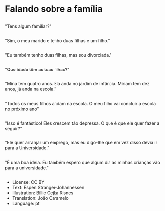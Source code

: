 # Falando sobre a família

##
"Tens algum familiar?"

##
"Sim, o meu marido e tenho duas filhas e um filho."

##
"Eu também tenho duas filhas, mas sou divorciada."

##
"Que idade têm as tuas filhas?"

##
"Mina tem quatro anos. Ela anda no jardim de infância. Miriam tem dez anos, já anda na escola."

##
"Todos os meus filhos andam na escola. O meu filho vai concluir a escola no próximo ano"

##
"Isso é fantástico! Eles crescem tão depressa. O que é que ele quer fazer a seguir?"

##
"Ele quer arranjar um emprego, mas eu digo-lhe que em vez disso devia ir para a Universidade."

##
"É uma boa ideia. Eu também espero que algum dia as minhas crianças vão para a universidade."

##
* License: CC BY
* Text: Espen Stranger-Johannessen
* Illustration: Billie Cejka Risnes
* Translation: João Caramelo
* Language: pt
